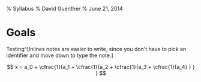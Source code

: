 % Syllabus
% David Guenther
% June 21, 2014

# Goals

Testing^[Inlines notes are easier to write, since
you don't have to pick an identifier and move down to type the
note.]

$$
  x = a_0 + \cfrac{1}{a_1
          + \cfrac{1}{a_2
          + \cfrac{1}{a_3 + \cfrac{1}{a_4} } } }
$$
